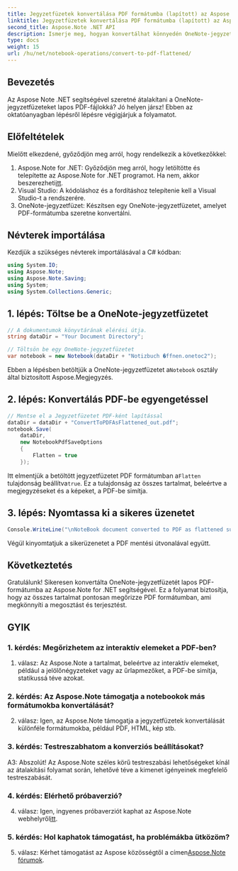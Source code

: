 ```yaml
---
title: Jegyzetfüzetek konvertálása PDF formátumba (lapított) az Aspose Note .NET-ben
linktitle: Jegyzetfüzetek konvertálása PDF formátumba (lapított) az Aspose Note .NET-ben
second_title: Aspose.Note .NET API
description: Ismerje meg, hogyan konvertálhat könnyedén OneNote-jegyzetfüzeteket lapos PDF-fájlokká az Aspose.Note for .NET segítségével. Zökkenőmentesen őrizze meg tartalmát.
type: docs
weight: 15
url: /hu/net/notebook-operations/convert-to-pdf-flattened/
---
```

## Bevezetés

Az Aspose Note .NET segítségével szeretné átalakítani a OneNote-jegyzetfüzeteket lapos PDF-fájlokká? Jó helyen jársz! Ebben az oktatóanyagban lépésről lépésre végigjárjuk a folyamatot.

## Előfeltételek

Mielőtt elkezdené, győződjön meg arról, hogy rendelkezik a következőkkel:

1.  Aspose.Note for .NET: Győződjön meg arról, hogy letöltötte és telepítette az Aspose.Note for .NET programot. Ha nem, akkor beszerezheti[itt](https://releases.aspose.com/note/net/).
2. Visual Studio: A kódoláshoz és a fordításhoz telepítenie kell a Visual Studio-t a rendszerére.
3. OneNote-jegyzetfüzet: Készítsen egy OneNote-jegyzetfüzetet, amelyet PDF-formátumba szeretne konvertálni.

## Névterek importálása

Kezdjük a szükséges névterek importálásával a C# kódban:

```csharp
using System.IO;
using Aspose.Note;
using Aspose.Note.Saving;
using System;
using System.Collections.Generic;
```

## 1. lépés: Töltse be a OneNote-jegyzetfüzetet

```csharp
// A dokumentumok könyvtárának elérési útja.
string dataDir = "Your Document Directory";

// Töltsön be egy OneNote-jegyzetfüzetet
var notebook = new Notebook(dataDir + "Notizbuch �ffnen.onetoc2");
```

 Ebben a lépésben betöltjük a OneNote-jegyzetfüzetet a`Notebook` osztály által biztosított Aspose.Megjegyzés.

## 2. lépés: Konvertálás PDF-be egyengetéssel

```csharp
// Mentse el a Jegyzetfüzetet PDF-ként lapítással
dataDir = dataDir + "ConvertToPDFAsFlattened_out.pdf";
notebook.Save(
    dataDir,
    new NotebookPdfSaveOptions
    {
        Flatten = true
    }); 
```

 Itt elmentjük a betöltött jegyzetfüzetet PDF formátumban a`Flatten` tulajdonság beállítva`true`. Ez a tulajdonság az összes tartalmat, beleértve a megjegyzéseket és a képeket, a PDF-be simítja.

## 3. lépés: Nyomtassa ki a sikeres üzenetet

```csharp
Console.WriteLine("\nNoteBook document converted to PDF as flattened successfully.\nFile saved at " + dataDir);
```

Végül kinyomtatjuk a sikerüzenetet a PDF mentési útvonalával együtt.

## Következtetés

Gratulálunk! Sikeresen konvertálta OneNote-jegyzetfüzetét lapos PDF-formátumba az Aspose.Note for .NET segítségével. Ez a folyamat biztosítja, hogy az összes tartalmat pontosan megőrizze PDF formátumban, ami megkönnyíti a megosztást és terjesztést.

## GYIK

### 1. kérdés: Megőrizhetem az interaktív elemeket a PDF-ben?

1. válasz: Az Aspose.Note a tartalmat, beleértve az interaktív elemeket, például a jelölőnégyzeteket vagy az űrlapmezőket, a PDF-be simítja, statikussá téve azokat.

### 2. kérdés: Az Aspose.Note támogatja a notebookok más formátumokba konvertálását?

2. válasz: Igen, az Aspose.Note támogatja a jegyzetfüzetek konvertálását különféle formátumokba, például PDF, HTML, kép stb.

### 3. kérdés: Testreszabhatom a konverziós beállításokat?

A3: Abszolút! Az Aspose.Note széles körű testreszabási lehetőségeket kínál az átalakítási folyamat során, lehetővé téve a kimenet igényeinek megfelelő testreszabását.

### 4. kérdés: Elérhető próbaverzió?

 4. válasz: Igen, ingyenes próbaverziót kaphat az Aspose.Note webhelyről[itt](https://releases.aspose.com/).

### 5. kérdés: Hol kaphatok támogatást, ha problémákba ütközöm?

 5. válasz: Kérhet támogatást az Aspose közösségtől a címen[Aspose.Note fórumok](https://forum.aspose.com/c/note/28).